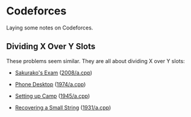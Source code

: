 # Codeforces

Laying some notes on Codeforces.

## Dividing X Over Y Slots

These problems seem similar. They are all about dividing X over Y slots:

- [Sakurako's Exam](https://codeforces.com/problemset/problem/2008/A) ([2008/a.cpp](https://github.com/osalbahr/Learn-Programming/blob/main/codeforces/2008/a.cpp))

- [Phone Desktop](https://codeforces.com/contest/1974/problem/A) ([1974/a.cpp](https://github.com/osalbahr/Learn-Programming/blob/main/codeforces/1974/a.cpp))

- [Setting up Camp](https://codeforces.com/contest/1945/problem/A) ([1945/a.cpp](https://github.com/osalbahr/Learn-Programming/blob/main/codeforces/1945/a.cpp))

- [Recovering a Small String](https://codeforces.com/contest/1931/problem/A) ([1931/a.cpp](https://github.com/osalbahr/Learn-Programming/blob/main/codeforces/1931/a.cpp))
